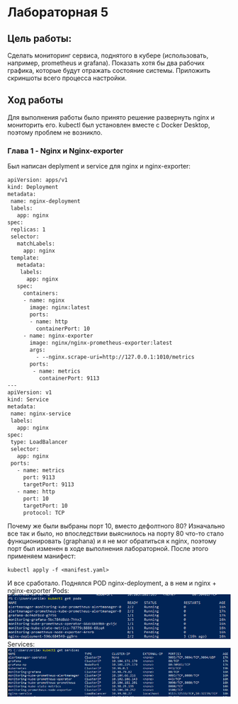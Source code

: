 # Лабораторная 5


## Цель работы:
Сделать мониторинг сервиса, поднятого в кубере (использовать, например, prometheus и grafana). Показать хотя бы два рабочих графика, которые будут отражать состояние системы. Приложить скриншоты всего процесса настройки.

## Ход работы

Для выполнения работы было принято решение развернуть nginx и мониторить его.
kubectl был установлен вместе с Docker Desktop, поэтому проблем не возникло.
### Глава 1 - Nginx и Nginx-exporter
Был написан deplyment и service для nginx и nginx-exporter:
```
apiVersion: apps/v1
kind: Deployment
metadata:
 name: nginx-deployment
 labels:
   app: nginx
spec:
 replicas: 1
 selector:
   matchLabels:
     app: nginx
 template:
   metadata:
    labels:
      app: nginx
   spec:
     containers:
     - name: nginx
       image: nginx:latest
       ports:
       - name: http
         containerPort: 10
     - name: nginx-exporter
       image: nginx/nginx-prometheus-exporter:latest
       args:
         - --nginx.scrape-uri=http://127.0.0.1:1010/metrics
       ports:
        - name: metrics
          containerPort: 9113
---
apiVersion: v1
kind: Service
metadata:
 name: nginx-service
 labels:
   app: nginx
spec:
 type: LoadBalancer
 selector:
   app: nginx
 ports:
   - name: metrics
     port: 9113
     targetPort: 9113
   - name: http
     port: 10
     targetPort: 10
     protocol: TCP
```
Почему же были выбраны порт 10, вместо дефолтного 80? Изначально все так и было, но впоследствии выяснилось на порту 80 что-то стало функционировать (graphana) и я не мог обратиться к nginx, поэтому порт был изменен в ходе выполнения лабораторной.
После этого применяем манифест:
```
kubectl apply -f <manifest.yaml>
```
И все сработало. Поднялся POD nginx-deployment, а в нем и nginx + nginx-exporter
Pods:
![pods](./lab-5/images/pods.png)
Services:
![pods](./lab-5/images/services.png)

